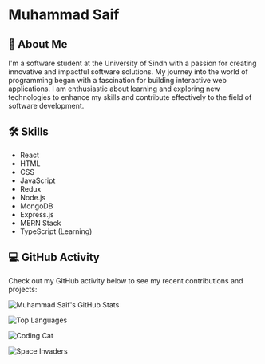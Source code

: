 <!-- Introduction -->
# Muhammad Saif

## 🚀 About Me
I'm a software student at the University of Sindh with a passion for creating innovative and impactful software solutions. My journey into the world of programming began with a fascination for building interactive web applications. I am enthusiastic about learning and exploring new technologies to enhance my skills and contribute effectively to the field of software development.

## 🛠️ Skills
- React
- HTML
- CSS
- JavaScript
- Redux
- Node.js
- MongoDB
- Express.js
- MERN Stack
- TypeScript (Learning)

## 💻 GitHub Activity
Check out my GitHub activity below to see my recent contributions and projects:

![Muhammad Saif's GitHub Stats](https://github-readme-stats.vercel.app/api?username=saifiimuhammad&show_icons=true&theme=dracula&count_private=true&include_all_commits=true)

![Top Languages](https://github-readme-stats.vercel.app/api/top-langs/?username=saifiimuhammad&layout=compact&theme=dracula)

<!-- Animations -->
![Coding Cat](https://media.giphy.com/media/JIX9t2j0ZTN9S/giphy.gif)

![Space Invaders](https://media.giphy.com/media/l3vR7V2hZ4zqlYg9W/giphy.gif)

